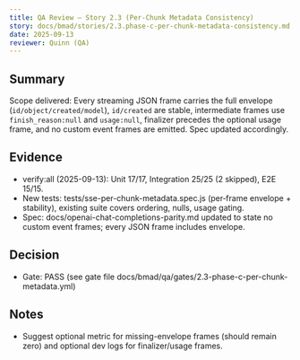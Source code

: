 ```yaml
---
title: QA Review — Story 2.3 (Per‑Chunk Metadata Consistency)
story: docs/bmad/stories/2.3.phase-c-per-chunk-metadata-consistency.md
date: 2025-09-13
reviewer: Quinn (QA)
---
```


## Summary

Scope delivered: Every streaming JSON frame carries the full envelope (`id/object/created/model`), `id/created` are stable, intermediate frames use `finish_reason:null` and `usage:null`, finalizer precedes the optional usage frame, and no custom event frames are emitted. Spec updated accordingly.

## Evidence

- verify:all (2025-09-13): Unit 17/17, Integration 25/25 (2 skipped), E2E 15/15.
- New tests: tests/sse-per-chunk-metadata.spec.js (per‑frame envelope + stability), existing suite covers ordering, nulls, usage gating.
- Spec: docs/openai-chat-completions-parity.md updated to state no custom event frames; every JSON frame includes envelope.

## Decision

- Gate: PASS (see gate file docs/bmad/qa/gates/2.3-phase-c-per-chunk-metadata.yml)

## Notes

- Suggest optional metric for missing-envelope frames (should remain zero) and optional dev logs for finalizer/usage frames.
